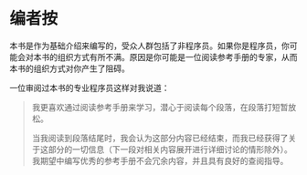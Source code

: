 # 编者按

本书是作为基础介绍来编写的，受众人群包括了非程序员。如果你是程序员，你可能会对本书的组织方式有所不满。原因是你可能是一位阅读参考手册的专家，从而本书的组织方式对你产生了阻碍。

一位审阅过本书的专业程序员这样对我说道：

> 我更喜欢通过阅读参考手册来学习，潜心于阅读每个段落，在段落打短暂放松。
>
> 当我阅读到段落结尾时，我会认为这部分内容已经结束，而我已经获得了关于这部分的一切信息（下一段对相关内容展开进行详细讨论的情形除外）。我期望中编写优秀的参考手册不会冗余内容，并且具有良好的查阅指导。
